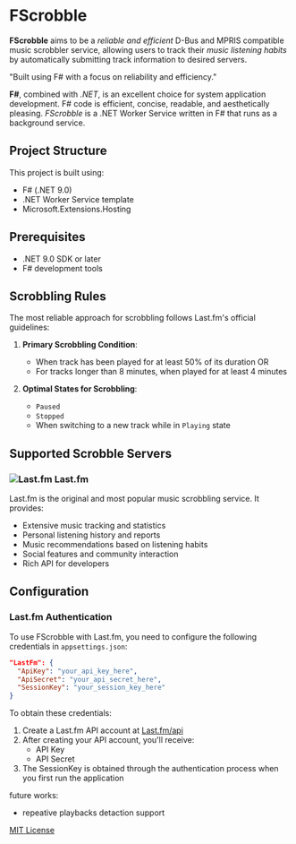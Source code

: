 # FScrobble
**FScrobble** aims to be a _reliable and efficient_ D-Bus and MPRIS compatible music scrobbler service, allowing users to track their _music listening habits_ by automatically submitting track information to desired servers. 

"Built using F# with a focus on reliability and efficiency."  

**F#**, combined with _.NET_, is an excellent choice for system application development.
F# code is efficient, concise, readable, and aesthetically pleasing.
_FScrobble_ is a .NET Worker Service written in F# that runs as a background service.

## Project Structure

This project is built using:
- F# (.NET 9.0)
- .NET Worker Service template
- Microsoft.Extensions.Hosting

## Prerequisites

- .NET 9.0 SDK or later
- F# development tools

## Scrobbling Rules
The most reliable approach for scrobbling follows Last.fm's official guidelines:

1. **Primary Scrobbling Condition**: 
   - When track has been played for at least 50% of its duration OR
   - For tracks longer than 8 minutes, when played for at least 4 minutes

2. **Optimal States for Scrobbling**:
   - `Paused`
   - `Stopped`
   - When switching to a new track while in `Playing` state

## Supported Scrobble Servers

### ![Last.fm](images/lastfm-icon.png) Last.fm

Last.fm is the original and most popular music scrobbling service. It provides:
- Extensive music tracking and statistics
- Personal listening history and reports
- Music recommendations based on listening habits
- Social features and community interaction
- Rich API for developers

## Configuration

### Last.fm Authentication
To use FScrobble with Last.fm, you need to configure the following credentials in `appsettings.json`:

```json
"LastFm": {
  "ApiKey": "your_api_key_here",
  "ApiSecret": "your_api_secret_here",
  "SessionKey": "your_session_key_here"
}
```

To obtain these credentials:
1. Create a Last.fm API account at [Last.fm/api](https://www.last.fm/api/account/create)
2. After creating your API account, you'll receive:
   - API Key
   - API Secret
3. The SessionKey is obtained through the authentication process when you first run the application


future works:
   - repeative playbacks detaction support
   




[MIT License](LICENSE)